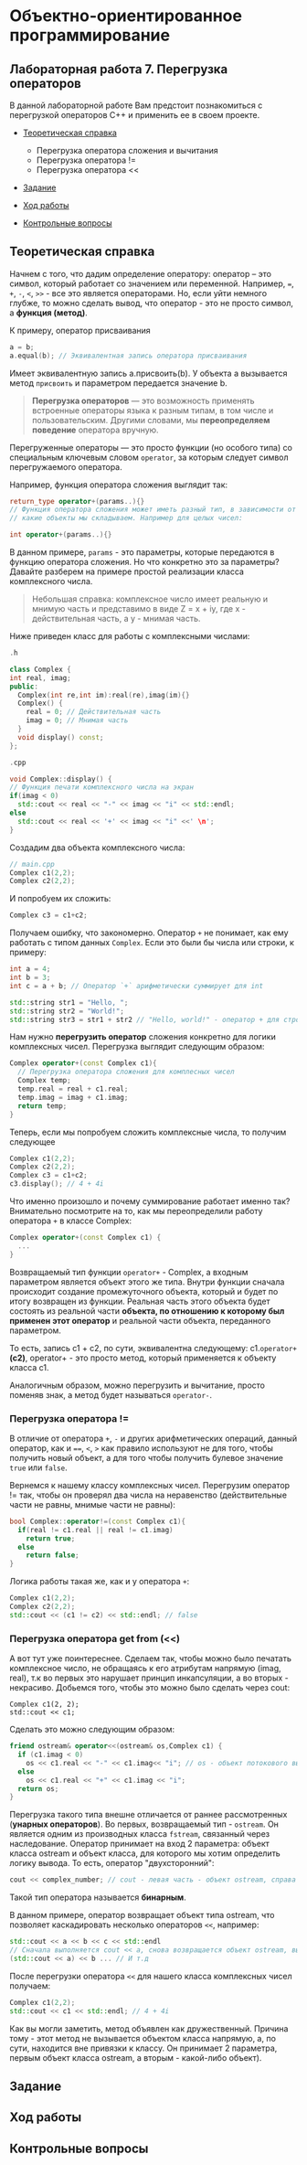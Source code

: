 # Объектно-ориентированное программирование

## Лабораторная работа 7. Перегрузка операторов

В данной лабораторной работе Вам предстоит познакомиться с перегрузкой операторов С++ и применить ее в своем проекте.

* [Теоретическая справка](#theory)
  * Перегрузка оператора сложения и вычитания
  * Перегрузка оператора !=
  * Перегрузка оператора <<

* [Задание](#task)
* [Ход работы](#how_to)
* [Контрольные вопросы](#questions)

## Теоретическая справка

Начнем с того, что дадим определение оператору: оператор – это символ, который работает со значением или переменной. Например, `=`, `+`, `-`, `<`,  `>>` - все это является операторами. Но, если уйти немного глубже, то можно сделать вывод, что оператор - это не просто символ, а **функция (метод)**.

К примеру, оператор присваивания

```cpp
a = b; 
a.equal(b); // Эквивалентная запись оператора присваивания
```
Имеет эквивалентную запись a.присвоить(b). У объекта а вызывается метод `присвоить` и параметром передается значение b.

> **Перегрузка операторов** — это возможность применять встроенные операторы языка к разным типам, в том числе и пользовательским. Другими словами, мы **переопределяем поведение** оператора вручную.

Перегруженные операторы — это просто функции (но особого типа) со специальным ключевым словом `operator`, за которым следует символ перегружаемого оператора.

Например, функция оператора сложения выглядит так:

```cpp
return_type operator+(params..){}
// Функция оператора сложения может иметь разный тип, в зависимости от того,
// какие объекты мы складываем. Например для целых чисел:

int operator+(params..){}
```

В данном примере, `params` - это параметры, которые передаются в функцию оператора сложения. Но что конкретно это за параметры? Давайте разберем на примере простой реализации класса комплексного числа.

> Небольшая справка: комплексное число имеет реальную и мнимую часть и представимо в виде Z = x + iy, где x - действительная часть, а y - мнимая часть.

Ниже приведен класс для работы с комплексными числами:

```cpp
.h

class Complex {
int real, imag;
public:
  Complex(int re,int im):real(re),imag(im){}
  Complex() {
    real = 0; // Действительная часть
    imag = 0; // Мнимая часть
  }
  void display() const;
};

.cpp

void Complex::display() {
// Функция печати комплексного числа на экран
if(imag < 0) 
  std::cout << real << "-" << imag << "i" << std::endl;
else
  std::cout << real << '+' << imag << "i" <<' \n';
}
```

Cоздадим два объекта комплексного числа:

```cpp
// main.cpp
Complex c1(2,2);
Complex c2(2,2);
```

И попробуем их сложить:

```cpp
Complex c3 = c1+c2;
```

Получаем ошибку, что закономерно. Оператор `+` не понимает, как ему работать с типом данных `Complex`. Если это были бы числа или строки, к примеру:
```cpp
int a = 4;
int b = 3;
int c = a + b; // Оператор `+` арифметически суммирует для int

std::string str1 = "Hello, ";
std::string str2 = "World!";
std::string str3 = str1 + str2 // "Hello, world!" - оператор + для строк конкатенирует их
```
Нам нужно **перегрузить оператор** сложения конкретно для логики комплексных чисел.
Перегрузка выглядит следующим образом:

```cpp
Complex operator+(const Complex c1){
  // Перегрузка оператора сложения для комплесных чисел
  Complex temp;
  temp.real = real + c1.real;
  temp.imag = imag + c1.imag;
  return temp;
}
```
Теперь, если мы попробуем сложить комплексные числа, то получим следующее

```cpp
Complex c1(2,2);
Complex c2(2,2);
Complex c3 = c1+c2;
c3.display(); // 4 + 4i
```

Что именно произошло и почему суммирование работает именно так? Внимательно посмотрите на то, как мы переопределили работу оператора `+` в классе Сomplex:

```cpp
Complex operator+(const Complex c1) {
  ...
}
```
Возвращаемый тип функции `operator+` - Complex, а входным параметром является объект этого же типа. Внутри функции сначала происходит создание промежуточного объекта, который и будет по итогу возвращен из функции. Реальная часть этого объекта будет состоять из реальной части **объекта, по отношению к которому был применен этот оператор** и реальной части объекта, переданного параметром.

То есть, запись c1 + c2, по сути, эквивалентна следующему: c1.`operator+`**(c2)**, operator+ - это просто метод, который применяется к объекту класса c1.

Аналогичным образом, можно перегрузить и вычитание, просто поменяв знак, а метод будет называться `operator-`.

### Перегрузка оператора !=

В отличие от оператора `+`, `-` и других арифметических операций, данный оператор, как и `==`, `<`, `>` как правило используют не для того, чтобы получить новый объект, а для того чтобы получить булевое значение `true` или `false`.

Вернемся к нашему классу комплексных чисел. Перегрузим оператор != так, чтобы он проверял два числа на неравенство (действительные части не равны, мнимые части не равны):

```cpp
bool Complex::operator!=(const Complex c1){
  if(real != c1.real || real != c1.imag)
    return true;
  else
    return false;
}
```
Логика работы такая же, как и у оператора `+`:

```cpp
Complex c1(2,2);
Complex c2(2,2);
std::cout << (c1 != c2) << std::endl; // false
```
### Перегрузка оператора get from (<<)

А вот тут уже поинтереснее. Сделаем так, чтобы можно было печатать комплексное число, не обращаясь к его атрибутам напрямую (imag, real), т.к во первых это нарушает принцип инкапсуляции, а во вторых - некрасиво. Добьемся того, чтобы это можно было сделать через cout:

```
Complex c1(2, 2);
std::cout << c1;
```
Сделать это можно следующим образом:

```cpp
friend ostream& operator<<(ostream& os,Complex c1) {
  if (c1.imag < 0)
    os << c1.real << "-" << c1.imag<< "i"; // os - объект потокового вывода, например, сout
  else
    os << c1.real << "+" << c1.imag << "i";
  return os;
}
```

Перегрузка такого типа внешне отличается от раннее рассмотренных (**унарных операторов**). Во первых, возвращаемый тип - `ostream`. Он является одним из производных класса `fstream`, связанный через наследование. Оператор принимает на вход 2 параметра: объект класса ostream и объект класса, для которого мы хотим определить логику вывода. То есть, оператор "двухсторонний":

```cpp 
cout << complex_number; // cout - левая часть - объект ostream, справа - объект класса Complex
```
Такой тип оператора называется **бинарным**.



В данном примере, оператор возвращает объект типа ostream, что позволяет каскадировать несколько операторов `<<`, например:

```cpp
std::cout << a << b << c << std::endl
// Сначала выполняется cout << a, снова возвращается объект ostream, выполняется
(std::cout << a) << b ... // И т.д
```

После перегрузки оператора `<<` для нашего класса комплексных чисел получаем:

```cpp
Complex c1(2,2);
std::cout << c1 << std::endl; // 4 + 4i
```

Как вы могли заметить, метод объявлен как дружественный. Причина тому - этот метод не вызывается объектом класса напрямую, а, по сути, находится вне привязки к классу. Он принимает 2 параметра, первым объект класса ostream, а вторым - какой-либо объект).

## Задание

## Ход работы

## Контрольные вопросы
